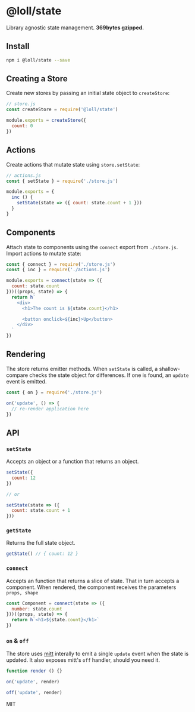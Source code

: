# @loll/state
Library agnostic state management. **369bytes gzipped.**

## Install
```bash
npm i @loll/state --save
```

## Creating a Store
Create new stores by passing an initial state object to `createStore`:
```javascript
// store.js
const createStore = require('@loll/state')

module.exports = createStore({
  count: 0
})
```

## Actions
Create actions that mutate state using `store.setState`:
```javascript
// actions.js
const { setState } = require('./store.js')

module.exports = {
  inc () {
    setState(state => ({ count: state.count + 1 }))
  }
}
```

## Components
Attach state to components using the `connect` export from `./store.js`. Import actions to mutate state:
```javascript
const { connect } = require('./store.js')
const { inc } = require('./actions.js')

module.exports = connect(state => ({
  count: state.count
}))((props, state) => {
  return h`
    <div>
      <h1>The count is ${state.count}</h1>

      <button onclick=${inc}>Up</button>
    </div>
  `
})
```

## Rendering
The store returns emitter methods. When `setState` is called, a shallow-compare checks the state object for differences. If one is found, an `update` event is emitted.
```javascript
const { on } = require('./store.js')

on('update', () => {
  // re-render application here
})
```

## API

### `setState`
Accepts an object or a function that returns an object.
```javascript
setState({
  count: 12
})

// or

setState(state => ({
  count: state.count + 1
}))
```

### `getState`
Returns the full state object.
```javascript
getState() // { count: 12 }
```

### `connect`
Accepts an function that returns a slice of state. That in turn accepts a component. When rendered, the component receives the parameters `props, shape`
```javascript
const Component = connect(state => ({
  number: state.count
}))((props, state) => {
  return h`<h1>${state.count}</h1>`
})
```

### `on` & `off`
The store uses [mitt](https://github.com/developit/mitt) interally to emit a single `update` event when the state is updated. It also exposes mitt's `off` handler, should you need it.
```javascript
function render () {}

on('update', render)

off('update', render)
```

MIT
